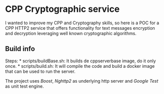 # CPP Cryptographic service

I wanted to improve my CPP and Cryptography skills, so here is a POC for a CPP HTTP2 service that offers functionality for text messages encryption and decryption leveraging well known cryptographic algorithms.

## Build info

Steps:
    * scripts/buildBase.sh: It builds de cppserverbase image, do it only once.
    * scripts/build.sh: It will compile the code and build a docker image that can be used to run the server.

The project uses *Boost*, *Nghttp2* as underlying http server and *Google Test* as unit test engine.
